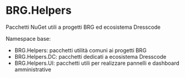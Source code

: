 # BRG.Helpers
Pacchetti NuGet utili a progetti BRG ed ecosistema Dresscode

Namespace base:
- BRG.Helpers: pacchetti utilità comuni ai progetti BRG
- BRG.Helpers.DC: pacchetti dedicati a ecosistema Dresscode
- BRG.Helpers.UI: pacchetti utili per realizzare pannelli e dashboard amministrative
